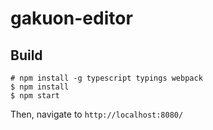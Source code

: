 # gakuon-editor

## Build

```
# npm install -g typescript typings webpack
$ npm install
$ npm start
```

Then, navigate to `http://localhost:8080/`
